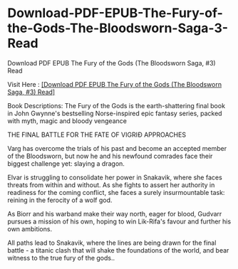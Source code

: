 # Download-PDF-EPUB-The-Fury-of-the-Gods-The-Bloodsworn-Saga-3-Read
Download PDF EPUB The Fury of the Gods (The Bloodsworn Saga, #3) Read

Visit Here : [[Download PDF EPUB The Fury of the Gods (The Bloodsworn Saga, #3) Read]](https://uk.ebookarea.xyz/?book=61755703-the-fury-of-the-gods)

Book Descriptions:
The Fury of the Gods is the earth-shattering final book in John Gwynne's bestselling Norse-inspired epic fantasy series, packed with myth, magic and bloody vengeance

THE FINAL BATTLE FOR THE FATE OF VIGRIÐ APPROACHES

Varg has overcome the trials of his past and become an accepted member of the Bloodsworn, but now he and his newfound comrades face their biggest challenge yet: slaying a dragon.

Elvar is struggling to consolidate her power in Snakavik, where she faces threats from within and without. As she fights to assert her authority in readiness for the coming conflict, she faces a surely insurmountable task: reining in the ferocity of a wolf god.

As Biorr and his warband make their way north, eager for blood, Gudvarr pursues a mission of his own, hoping to win Lik-Rifa's favour and further his own ambitions.

All paths lead to Snakavik, where the lines are being drawn for the final battle - a titanic clash that will shake the foundations of the world, and bear witness to the true fury of the gods..
